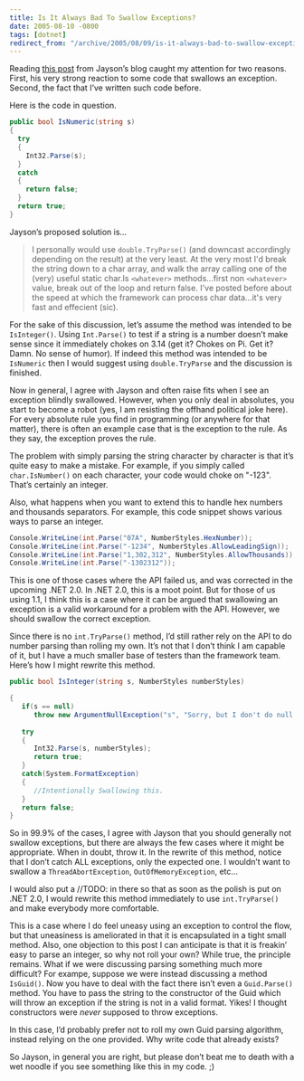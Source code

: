 ```yaml
---
title: Is It Always Bad To Swallow Exceptions?
date: 2005-08-10 -0800
tags: [dotnet]
redirect_from: "/archive/2005/08/09/is-it-always-bad-to-swallow-exceptions.aspx/"
---
```


Reading [this post](http://jaysonknight.com/blog/archive/2005/08/10/1736.aspx) from
Jayson’s blog caught my attention for two reasons. First, his very strong reaction to some code that swallows an exception. Second, the fact that I’ve written such code before.

Here is the code in question.

``` csharp
public bool IsNumeric(string s)
{
  try
  {
    Int32.Parse(s);
  }
  catch
  {
    return false;
  }
  return true;
}
```

Jayson’s proposed solution is...

> I personally would use `double.TryParse()` (and downcast accordingly
> depending on the result) at the very least. At the very most I'd break
> the string down to a char array, and walk the array calling one of the
> (very) useful static char.Is `<whatever>` methods…first non `<whatever>`
> value, break out of the loop and return false. I've posted before
> about the speed at which the framework can process char data…it's very
> fast and effecient (sic).

For the sake of this discussion, let’s assume the method was intended to
be `IsInteger()`. Using `Int.Parse()` to test if a string is a number
doesn’t make sense since it immediately chokes on 3.14 (get it? Chokes
on Pi. Get it? Damn. No sense of humor). If indeed this method was
intended to be `IsNumeric` then I would suggest using `double.TryParse`
and the discussion is finished.

Now in general, I agree with Jayson and often raise fits when I see an
exception blindly swallowed. However, when you only deal in absolutes,
you start to become a robot (yes, I am resisting the offhand political
joke here). For every absolute rule you find in programming (or anywhere
for that matter), there is often an example case that is the exception
to the rule. As they say, the exception proves the rule.

The problem with simply parsing the string character by character is
that it’s quite easy to make a mistake. For example, if you simply
called `char.IsNumber()` on each character, your code would choke on
"-123". That’s certainly an integer.

Also, what happens when you want to extend this to handle hex numbers
and thousands separators. For example, this code snippet shows various
ways to parse an integer.

```csharp
Console.WriteLine(int.Parse("07A", NumberStyles.HexNumber));
Console.WriteLine(int.Parse("-1234", NumberStyles.AllowLeadingSign));
Console.WriteLine(int.Parse("1,302,312", NumberStyles.AllowThousands));
Console.WriteLine(int.Parse("-1302312"));
```

This is one of those cases where the API failed us, and was corrected in
the upcoming .NET 2.0. In .NET 2.0, this is a moot point. But for those
of us using 1.1, I think this is a case where it can be argued that
swallowing an exception is a valid workaround for a problem with the
API. However, we should swallow the correct exception.

Since there is no `int.TryParse()` method, I’d still rather rely on the
API to do number parsing than rolling my own. It’s not that I don’t
think I am capable of it, but I have a much smaller base of testers than
the framework team. Here’s how I might rewrite this method.

```csharp
public bool IsInteger(string s, NumberStyles numberStyles)

{
   if(s == null)
      throw new ArgumentNullException("s", "Sorry, but I don't do null.");
 
   try
   {
      Int32.Parse(s, numberStyles);
      return true;
   }
   catch(System.FormatException)
   {
      //Intentionally Swallowing this.
   }
   return false;
}
```

So in 99.9% of the cases, I agree with Jayson that you should generally
not swallow exceptions, but there are always the few cases where it
might be appropriate. When in doubt, throw it. In the rewrite of this
method, notice that I don’t catch ALL exceptions, only the expected one.
I wouldn’t want to swallow a `ThreadAbortException`,
`OutOfMemoryException`, etc...

I would also put a //TODO: in there so that as soon as the polish is put
on .NET 2.0, I would rewrite this method immediately to use
`int.TryParse()` and make everybody more comfortable.

This is a case where I do feel uneasy using an exception to control the
flow, but that uneasiness is ameliorated in that it is encapsulated in a
tight small method. Also, one objection to this post I can anticipate is
that it is freakin’ easy to parse an integer, so why not roll your own?
While true, the principle remains. What if we were discussing parsing
something much more difficult? For exampe, suppose we were instead
discussing a method `IsGuid()`. Now you have to deal with the fact there
isn’t even a `Guid.Parse()` method. You have to pass the string to the
constructor of the Guid which will throw an exception if the string is
not in a valid format. Yikes! I thought constructors were *never*
supposed to throw exceptions.

In this case, I’d probably prefer not to roll my own Guid parsing
algorithm, instead relying on the one provided. Why write code that
already exists?

So Jayson, in general you are right, but please don’t beat me to death
with a wet noodle if you see something like this in my code. ;)
